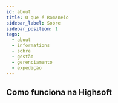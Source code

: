```yaml
---
id: about
title: O que é Romaneio
sidebar_label: Sobre
sidebar_position: 1
tags:
  - about
  - informations
  - sobre
  - gestão
  - gerenciamento
  - expedição
---
```


## Como funciona na Highsoft
